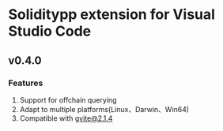 # Soliditypp extension for Visual Studio Code

## v0.4.0

### Features
1. Support for offchain querying
2. Adapt to multiple platforms(Linux、Darwin、Win64)
3. Compatible with gvite@2.1.4